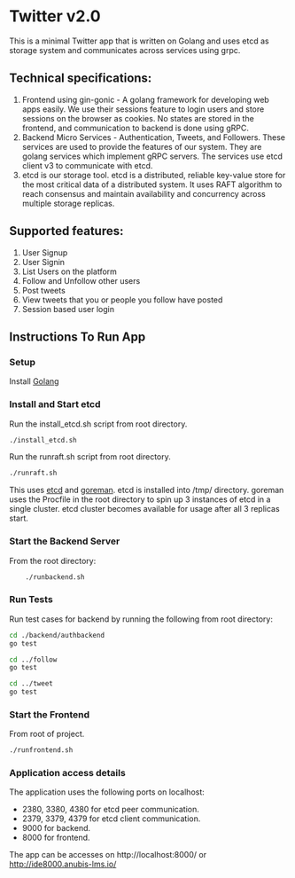 # Twitter v2.0

This is a minimal Twitter app that is written on Golang and uses etcd as storage system and communicates across services using grpc.

## Technical specifications:

1. Frontend using gin-gonic - A golang framework for developing web apps easily. We use their sessions feature to login users and store sessions on the browser as cookies. No states are stored in the frontend, and communication to backend is done using gRPC.
2. Backend Micro Services - Authentication, Tweets, and Followers. These services are used to provide the features of our system. They are golang services which implement gRPC servers. The services use etcd client v3 to communicate with etcd.
3. etcd is our storage tool. etcd is a distributed, reliable key-value store for the most critical data of a distributed system. It uses RAFT algorithm to reach consensus and maintain availability and concurrency across multiple storage replicas.

## Supported features:
1. User Signup
2. User Signin
3. List Users on the platform
4. Follow and Unfollow other users
5. Post tweets
6. View tweets that you or people you follow have posted
7. Session based user login

## Instructions To Run App
### Setup

Install [Golang](https://go.dev/doc/install)

### Install and Start etcd

Run the install_etcd.sh script from root directory.
```bash
./install_etcd.sh
```
Run the runraft.sh script from root directory.
```bash
./runraft.sh
```
This uses [etcd](https://github.com/etcd-io/etcd) and [goreman](https://github.com/mattn/goreman).
etcd is installed into /tmp/ directory. goreman uses the Procfile in the root directory to spin up 3 instances of etcd in a single cluster. etcd cluster becomes available for usage after all 3 replicas start.

### Start the Backend Server

From the root directory:
```bash
    ./runbackend.sh
```

### Run Tests

Run test cases for backend by running the following from root directory:
```bash
cd ./backend/authbackend
go test 

cd ../follow
go test 

cd ../tweet
go test 
```

### Start the Frontend

From root of project.  

```bash
./runfrontend.sh
```

### Application access details

The application uses the following ports on localhost:
- 2380, 3380, 4380 for etcd peer communication.
- 2379, 3379, 4379 for etcd client communication.
- 9000 for backend.
- 8000 for frontend.

The app can be accesses on http://localhost:8000/ or http://ide8000.anubis-lms.io/

